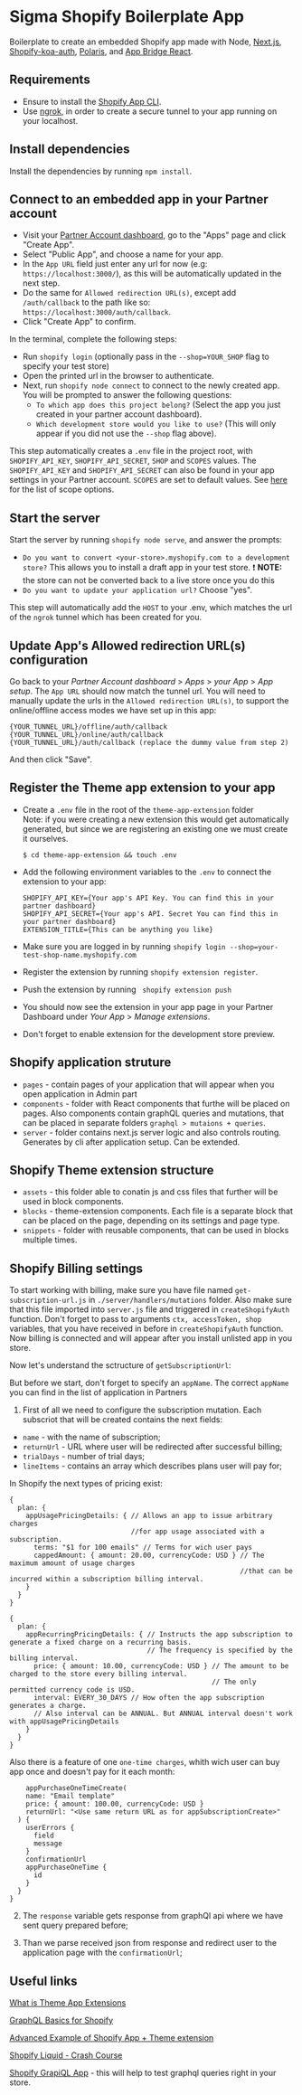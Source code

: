 # Sigma Shopify Boilerplate App

Boilerplate to create an embedded Shopify app made with Node, [Next.js](https://nextjs.org/), [Shopify-koa-auth](https://github.com/Shopify/quilt/tree/master/packages/koa-shopify-auth), [Polaris](https://github.com/Shopify/polaris-react), and [App Bridge React](https://shopify.dev/tools/app-bridge/react-components).

## Requirements

- Ensure to install the [Shopify App CLI](https://shopify.dev/tools/cli).
- Use [ngrok](https://ngrok.com), in order to create a secure tunnel to your app running on your localhost.

## Install dependencies

Install the dependencies by running `npm install`.

## Connect to an embedded app in your Partner account

- Visit your [Partner Account dashboard](https://partners.shopify.com/organizations), go to the "Apps" page and click "Create App".
- Select "Public App", and choose a name for your app.
- In the `App URL` field just enter any url for now (e.g: `https://localhost:3000/`), as this will be automatically updated in the next step.
- Do the same for `Allowed redirection URL(s)`, except add `/auth/callback` to the path like so: `https://localhost:3000/auth/callback`.
- Click "Create App" to confirm.

In the terminal, complete the following steps:

- Run `shopify login` (optionally pass in the `--shop=YOUR_SHOP` flag to specify your test store)
- Open the printed url in the browser to authenticate.
- Next, run `shopify node connect` to connect to the newly created app. You will be prompted to answer the following questions:
  - `To which app does this project belong?` (Select the app you just created in your partner account dashboard).
  - `Which development store would you like to use?` (This will only appear if you did not use the `--shop` flag above).

This step automatically creates a `.env` file in the project root, with `SHOPIFY_API_KEY`, `SHOPIFY_API_SECRET`, `SHOP` and `SCOPES` values. The `SHOPIFY_API_KEY` and `SHOPIFY_API_SECRET` can also be found in your app settings in your Partner account. `SCOPES` are set to default values. See [here](https://shopify.dev/docs/admin-api/access-scopes) for the list of scope options.

## Start the server

Start the server by running `shopify node serve`, and answer the prompts:

- `Do you want to convert <your-store>.myshopify.com to a development store?`
  This allows you to install a draft app in your test store.
  ❗️ **NOTE:** the store can not be converted back to a live store once you do this
- `Do you want to update your application url?` Choose "yes".

This step will automatically add the `HOST` to your .env, which matches the url of the `ngrok` tunnel which has been created for you.

## Update App's Allowed redirection URL(s) configuration

Go back to your _Partner Account dashboard_ > _Apps_ > _your App_ > _App setup_. The `App URL` should now match the tunnel url. You will need to manually update the urls in the `Allowed redirection URL(s)`, to support the online/offline access modes we have set up in this app:

```
{YOUR_TUNNEL_URL}/offline/auth/callback
{YOUR_TUNNEL_URL}/online/auth/callback
{YOUR_TUNNEL_URL}/auth/callback (replace the dummy value from step 2)
```

And then click "Save".

## Register the Theme app extension to your app

- Create a `.env` file in the root of the `theme-app-extension` folder  
  Note: if you were creating a new extension this would get automatically generated, but since we are registering an existing one we must create it ourselves.

  ```
  $ cd theme-app-extension && touch .env
  ```

- Add the following environment variables to the `.env` to connect the extension to your app:

  ```
  SHOPIFY_API_KEY={Your app's API Key. You can find this in your partner dashboard}
  SHOPIFY_API_SECRET={Your app's API. Secret You can find this in your partner dashboard}
  EXTENSION_TITLE={This can be anything you like}
  ```

- Make sure you are logged in by running `shopify login --shop=your-test-shop-name.myshopify.com`
- Register the extension by running `shopify extension register`.
- Push the extension by running ` shopify extension push`
- You should now see the extension in your app page in your Partner Dashboard under _Your App_ > _Manage extensions_.
- Don't forget to enable extension for the development store preview.

## Shopify application struture

- `pages` - contain pages of your application that will appear when you open application in Admin part
- `components` - folder with React components that furthe will be placed on pages. Also components contain graphQL queries and mutations, that can be placed in separate folders `graphql > mutaions + queries`.
- `server` - folder contains next.js server logic and also controls routing. Generates by cli after application setup. Can be extended.

## Shopify Theme extension structure

- `assets` - this folder able to conatin js and css files that further will be used in block components.
- `blocks` - theme-extension components. Each file is a separate block that can be placed on the page, depending on its settings and page type.
- `snippets` - folder with reusable components, that can be used in blocks multiple times.

## Shopify Billing settings

To start working with billing, make sure you have file named `get-subscription-url.js` in `./server/handlers/mutations` folder. Also make sure that this file imported into `server.js` file and triggered in `createShopifyAuth` function. Don't forget to pass to arguments `ctx, accessToken, shop` variables, that you have received in before in `createShopifyAuth` function. Now billing is connected and will appear after you install unlisted app in you store.

Now let's understand the sctructure of `getSubscriptionUrl`:

But before we start, don't forget to specify an `appName`. The correct `appName` you can find in the list of application in Partners

1. First of all we need to configure the subscription mutation. Each subscriot that will be created contains the next fields:

- `name` - with the name of subscription;
- `returnUrl` - URL where user will be redirected after successful billing;
- `trialDays` - number of trial days;
- `lineItems` - contains an array which describes plans user will pay for;

In Shopify the next types of pricing exist:

```
{
  plan: {
    appUsagePricingDetails: { // Allows an app to issue arbitrary charges
                              //for app usage associated with a subscription.
      terms: "$1 for 100 emails" // Terms for wich user pays
      cappedAmount: { amount: 20.00, currencyCode: USD } // The maximum amount of usage charges
                                                         //that can be incurred within a subscription billing interval.
    }
  }
}
```

```
{
  plan: {
    appRecurringPricingDetails: { // Instructs the app subscription to generate a fixed charge on a recurring basis.
                                  // The frequency is specified by the billing interval.
      price: { amount: 10.00, currencyCode: USD } // The amount to be charged to the store every billing interval.
                                                  // The only permitted currency code is USD.
      interval: EVERY_30_DAYS // How often the app subscription generates a charge.
      // Also interval can be ANNUAL. But ANNUAL interval doesn't work with appUsagePricingDetails
    }
  }
}
```

Also there is a feature of one `one-time charges`, whith wich user can buy app once and doesn't pay for it each month:

```
	appPurchaseOneTimeCreate(
    name: "Email template"
    price: { amount: 100.00, currencyCode: USD }
    returnUrl: "<Use same return URL as for appSubscriptionCreate>"
  ) {
    userErrors {
      field
      message
    }
    confirmationUrl
    appPurchaseOneTime {
      id
    }
  }
}
```

2. The `response` variable gets response from graphQl api where we have sent query prepared before;

3. Than we parse received json from response and redirect user to the application page with the `confirmationUrl`;

## Useful links

[What is Theme App Extensions](https://www.youtube.com/watch?v=xYz_XMY7jEU&t=296s)

[GraphQL Basics for Shopify](https://www.youtube.com/watch?v=ARgQ4oK0Mz8)

[Advanced Example of Shopify App + Theme extension](https://github.com/Shopify/product-reviews-sample-app)

[Shopify Liquid - Crash Course](https://www.youtube.com/watch?v=zBtwd2OfZsI)

[Shopify GrapiQL App](https://shopify.dev/apps/tools/graphiql-admin-api) - this will help to test graphql queries right in your store.

